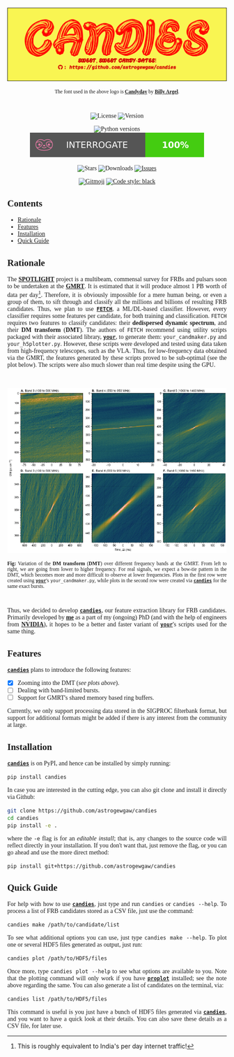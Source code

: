<div style="font-family:JetBrainsMono Nerd Font">
<div align="center">

[![The `candies` logo.][logo]][candies]

<center>
<sup>

The font used in the above logo is [**Candyday**][candyday] by [**Billy Argel**][billyargel].

</sup>
</center>
<br/>

![License][license-badge]
![Version][version-badge]

![Python versions][pyversions-badge]
[![Interrogate][interrogate-badge]][interrogate]

![Stars][stars-badge]
![Downloads][dm-badge]
[![Issues][issues-badge]][issues]

[![Gitmoji][gitmoji-badge]][gitmoji]
[![Code style: black][black-badge]][black]

</div>
<div align="justify">


## Contents

- [Rationale](#rationale)
- [Features](#features)
- [Installation](#installation)
- [Quick Guide](#quick-guide)

## Rationale

The [**SPOTLIGHT**][spotlight] project is a multibeam, commensal survey for FRBs and pulsars soon to be undertaken at the [**GMRT**][gmrt]. It is estimated that it will produce almost 1 PB worth of data per day[^1]. Therefore, it is obviously impossible for a mere human being, or even a group of them, to sift through and classify all the millions and billions of resulting FRB candidates. Thus, we plan to use [**`FETCH`**][fetch], a ML/DL-based classifier. However, every classifier requires some features per candidate, for both training and classification. `FETCH` requires two features to classify candidates: their **dedispersed dynamic spectrum**, and their **DM transform** (**DMT**). The authors of `FETCH` recommend using utility scripts packaged with their associated library, [**`your`**][your], to generate them: `your_candmaker.py` and `your_h5plotter.py`. However, these scripts were developed and tested using data taken from high-frequency telescopes, such as the VLA. Thus, for low-frequency data obtained via the GMRT, the features generated by these scripts proved to be sub-optimal (see the plot below). The scripts were also much slower than real time despite using the GPU.

<br/>

![DMT variation at the GMRT](./assets/dmts.png)

<small>

**Fig:** Variation of the **DM transform** (**DMT**) over different frequency bands at the GMRT. From left to right, we are going from lower to higher frequency. For real signals, we expect a bow-tie pattern in the DMT, which becomes more and more difficult to observe at lower frequencies. Plots in the first row were created using [**`your`**][your]'s `your_candmaker.py`, while plots in the second row were created via [**`candies`**][candies] for the same exact bursts.

</small>
<br/>

Thus, we decided to develop [**`candies`**][candies], our feature extraction library for FRB candidates. Primarily developed by [**me**][me] as a part of my (ongoing) PhD (and with the help of engineers from [**NVIDIA**][nvidia]), it hopes to be a better and faster variant of [**`your`**][your]'s scripts used for the same thing.

## Features

[**`candies`**][candies] plans to introduce the following features:

- [x] Zooming into the DMT (*see plots above*).
- [ ] Dealing with band-limited bursts.
- [ ] Support for GMRT's shared memory based ring buffers.

Currently, we only support processing data stored in the SIGPROC filterbank format, but support for additional formats might be added if there is any interest from the community at large.

## Installation

[**`candies`**][candies] is on PyPI, and hence can be installed by simply running:
```bash
pip install candies
```
In case you are interested in the cutting edge, you can also git clone and install it directly via Github:
```bash
git clone https://github.com/astrogewgaw/candies
cd candies
pip install -e .
```
where the `-e` flag is for an *editable install*; that is, any changes to the source code will reflect directly in your installation. If you don't want that, just remove the flag, or you can go ahead and use the more direct method:
```bash
pip install git+https://github.com/astrogewgaw/candies
```

## Quick Guide

For help with how to use [**`candies`**][candies], just type and run `candies` or `candies --help`. To process a list of FRB candidates stored as a CSV file, just use the command:

```bash
candies make /path/to/candidate/list
```

To see what additional options you can use, just type `candies make --help`. To plot one or several HDF5 files generated as output, just run:

```bash
candies plot /path/to/HDF5/files
```

Once more, type `candies plot --help` to see what options are available to you. Note that the plotting command will only work if you have [**`proplot`**][proplot] installed; see the note above regarding the same. You can also generate a list of candidates on the terminal, via:

```bash
candies list /path/to/HDF5/files
```

This command is useful is you just have a bunch of HDF5 files generated via [**`candies`**][candies], and you want to have a quick look at their details. You can also save these details as a CSV file, for later use.

[^1]: This is roughly equivalent to India's per day internet traffic!

</div>
</div>

[gitmoji]: https://gitmoji.dev
[nvidia]: https://www.nvidia.com
[me]: https://github.com/astrogewgaw
[black]: https://github.com/psf/black
[billyargel]: http://www.billyargel.com
[gmrt]: http://www.gmrt.ncra.tifr.res.in
[fetch]: https://github.com/devanshkv/fetch
[spotlight]: https://spotlight.ncra.tifr.res.in
[presto]: https://github.com/scottransom/presto
[candyday]: https://www.dafont.com/candyday.font
[candies]: https://github.com/astrogewgaw/candies
[proplot]: https://github.com/proplot-dev/proplot
[your]: https://github.com/thepetabyteproject/your
[issues]: https://github.com/astrogewgaw/candies/issues
[interrogate]: https://github.com/econchick/interrogate
[aa]: https://github.com/AstroAccelerateOrg/astro-accelerate
[logo]: https://raw.githubusercontent.com/astrogewgaw/logos/main/candies/candies.png
[dm-badge]: https://img.shields.io/pypi/dm/candies?style=for-the-badge
[version-badge]: https://img.shields.io/pypi/v/candies?style=for-the-badge
[wheel-badge]: https://img.shields.io/pypi/wheel/candies?style=for-the-badge
[forks-badge]: https://img.shields.io/github/forks/astrogewgaw/candies?style=for-the-badge
[stars-badge]: https://img.shields.io/github/stars/astrogewgaw/candies?style=for-the-badge
[pyversions-badge]: https://img.shields.io/pypi/pyversions/candies.svg?style=for-the-badge
[issues-badge]: https://img.shields.io/github/issues/astrogewgaw/candies?style=for-the-badge
[license-badge]: https://img.shields.io/github/license/astrogewgaw/candies?style=for-the-badge
[black-badge]: https://img.shields.io/badge/code%20style-black-000000.svg?style=for-the-badge
[gitmoji-badge]: https://img.shields.io/badge/gitmoji-%20😜%20😍-FFDD67.svg?style=for-the-badge
[interrogate-badge]: https://raw.githubusercontent.com/astrogewgaw/candies/main/assets/interrogate.svg
